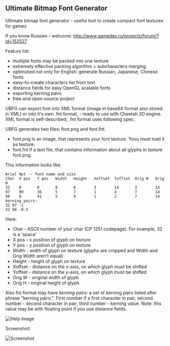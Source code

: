 Ultimate Bitmap Font Generator
------------------------------

Ultimate bitmap font generator - useful tool to create compact font textures for games

If you know Russian - welcome: http://www.gamedev.ru/projects/forum/?id=152527

Feature list:
* multiple fonts may be packed into one texture
* extremely effective packing algorithm + subcharacters merging
* optimizied not only for English: generate Russian, Japanese, Chinese fonts
* easy-to-create characters list from text
* distance fields for easy OpenGL scalable fonts
* exporting kerning pairs
* free and open-source project

UBFG can export font into XML format (image in base64 format also stored in XML) or into it's own .fnt format, - ready to use with Cheetah 2D engine. XML format is self-described, .fnt format uses following spec.

UBFG generates two files: font.png and font.fnt. 

  - font.png is an image, that represents your font texture. Yoou must load it as texture.
  - font.fnt if a text file, that contains information about all glyphs in texture font.png. 

This information looks like:

	Arial 9pt -- font name and size
	Char  X pos   Y pos   Width   Height   Xoffset  Yoffset  Orig W   Orig H
	32    0       0       0       0        3        14       3        14
	97    90      36      5       7        1        4        7        14
	98    0       41      5       9        1        2        7        14
	kerning pairs:
	32 97 -1
	32 98 -0.5


Here:

* Char - ASCII number of your char (CP 1251 codepage). For example, 32 is a 'space'
* X pos - x position of glyph on texture
* Y pos - y position of glyph on texture
* Width - width of glyph on texture (glyphs are cropped and Width and Orig Width aren't equal)
* Height - height of glyph on texture
* Xoffset - distance on the x-axis, on which glyph must be shifted
* Yoffset - distance on the y-axis, on which glyph must be shifted
* Orig W - original width of glyph
* Orig H - original height of glyph

Also fnt format may have _kerning pairs:_ a set of kerning pairs listed after phrase "kerning pairs:". 
First number if a first character in pair, second number - second character in pair, third number - 
kerning value. Note: this value may be with floating point if you use distance fields.

![Help image](https://github.com/scriptum/UBFG/raw/master/readme.png)

Screenshot:

![Screenshot](https://github.com/scriptum/UBFG/raw/master/screenshot.png)
